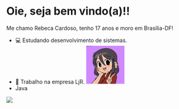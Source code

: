 # Oie, seja bem vindo(a)!!
Me chamo Rebeca Cardoso, tenho 17 anos e moro em Brasília-DF!
* 💻 Estudando desenvolvimento de sistemas.
* 💼 Trabalho na empresa LjR.                                               <img src="ImagemPerfil.png" width="100px">
* Java
 <img src="https://raw.githubusercontent.com/jmnote/z-icons/master/svg/java.svg" width="50px">

